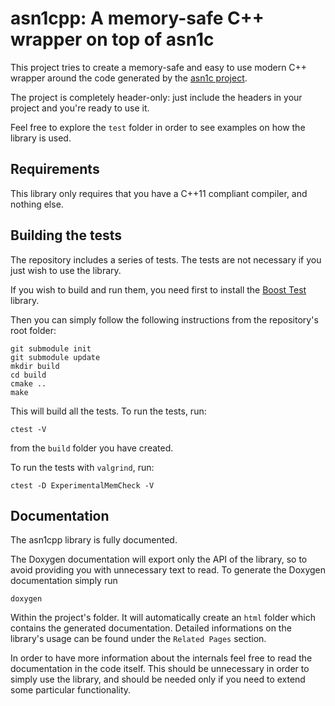 asn1cpp: A memory-safe C++ wrapper on top of asn1c
==================================================

This project tries to create a memory-safe and easy to use modern C++ wrapper
around the code generated by the [asn1c project](https://github.com/vlm/asn1c).

The project is completely header-only: just include the headers in your project
and you're ready to use it.

Feel free to explore the `test` folder in order to see examples on how the
library is used.

Requirements
------------

This library only requires that you have a C++11 compliant compiler, and nothing
else.

Building the tests
------------------

The repository includes a series of tests. The tests are not necessary if you
just wish to use the library.

If you wish to build and run them, you need first to install the [Boost
Test](http://www.boost.org/doc/libs/1_64_0/libs/test/doc/html/index.html)
library.

Then you can simply follow the following instructions from the repository's
root folder:

```
git submodule init
git submodule update
mkdir build
cd build
cmake ..
make
```

This will build all the tests. To run the tests, run:

```
ctest -V
```

from the `build` folder you have created.

To run the tests with `valgrind`, run:

```
ctest -D ExperimentalMemCheck -V
```

Documentation
-------------

The asn1cpp library is fully documented.

The Doxygen documentation will export only the API of the library, so to avoid
providing you with unnecessary text to read. To generate the Doxygen
documentation simply run

```
doxygen
```

Within the project's folder. It will automatically create an `html` folder which
contains the generated documentation. Detailed informations on the library's
usage can be found under the `Related Pages` section.

In order to have more information about the internals feel free to read the
documentation in the code itself. This should be unnecessary in order to simply
use the library, and should be needed only if you need to extend some particular
functionality.
